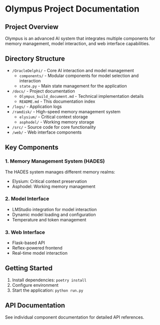# Olympus Project Documentation

## Project Overview
Olympus is an advanced AI system that integrates multiple components for memory management, model interaction, and web interface capabilities.

## Directory Structure

- `/OracleDelphi/` - Core AI interaction and model management
  - `components/` - Modular components for model selection and interaction
  - `state.py` - Main state management for the application
- `/docs/` - Project documentation
  - `Olympus_build_document.md` - Technical implementation details
  - `README.md` - This documentation index
- `/logs/` - Application logs
- `/ramdisk/` - High-speed memory management system
  - `elysium/` - Critical context storage
  - `asphodel/` - Working memory storage
- `/src/` - Source code for core functionality
- `/web/` - Web interface components

## Key Components

### 1. Memory Management System (HADES)
The HADES system manages different memory realms:
- Elysium: Critical context preservation
- Asphodel: Working memory management

### 2. Model Interface
- LMStudio integration for model interaction
- Dynamic model loading and configuration
- Temperature and token management

### 3. Web Interface
- Flask-based API
- Reflex-powered frontend
- Real-time model interaction

## Getting Started
1. Install dependencies: `poetry install`
2. Configure environment
3. Start the application: `python run.py`

## API Documentation
See individual component documentation for detailed API references.
